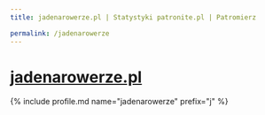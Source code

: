 ```yaml
---
title: jadenarowerze.pl | Statystyki patronite.pl | Patromierz

permalink: /jadenarowerze
---
```


# [jadenarowerze.pl](https://patronite.pl/jadenarowerze)

{% include profile.md name="jadenarowerze" prefix="j" %}
